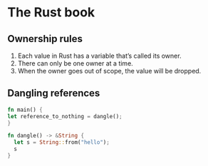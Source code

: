 # The Rust book

## Ownership rules
  1. Each value in Rust has a variable that’s called its owner.
  2. There can only be one owner at a time.
  3. When the owner goes out of scope, the value will be dropped.

## Dangling references

```rust
fn main() {
let reference_to_nothing = dangle();
}

fn dangle() -> &String {
  let s = String::from("hello");
  s
}
```
